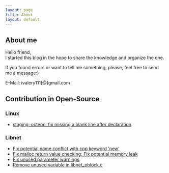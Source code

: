```yaml
---
layout: page
title: About
layout: default
---
```


## About me

Hello friend,  
I started this blog in the hope to share the knowledge and organize the one. 

If you found errors or want to tell me something, please, feel free to send me a message:)

E-Mail: ivalery111[@]gmail.com  

## Contribution in Open-Source

### Linux
* [staging: octeon: fix missing a blank line after declaration](https://lore.kernel.org/patchwork/patch/1150495/)
### Libnet
* [Fix potential name conflict with cpp keyword 'new'](https://github.com/libnet/libnet/pull/124)
* [Fix malloc return value checking; Fix potential memory leak](https://github.com/libnet/libnet/pull/123)
* [Fix unused parameter warnings](https://github.com/libnet/libnet/pull/122)
* [Remove unused variable in libnet_pblock.c](https://github.com/libnet/libnet/pull/121)
